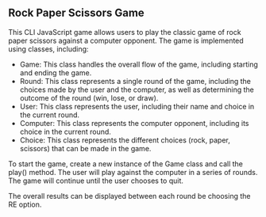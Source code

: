 ## Rock Paper Scissors Game
This CLI JavaScript game allows users to play the classic game of rock paper scissors against a computer opponent. The game is implemented using classes, including:

- Game: This class handles the overall flow of the game, including starting and ending the game.
- Round: This class represents a single round of the game, including the choices made by the user and the computer, as well as determining the outcome of the round (win, lose, or draw).
- User: This class represents the user, including their name and choice in the current round.
- Computer: This class represents the computer opponent, including its choice in the current round.
- Choice: This class represents the different choices (rock, paper, scissors) that can be made in the game.
  
To start the game, create a new instance of the Game class and call the play() method. The user will play against the computer in a series of rounds. The game will continue until the user chooses to quit.

The overall results can be displayed between each round be choosing the RE option.